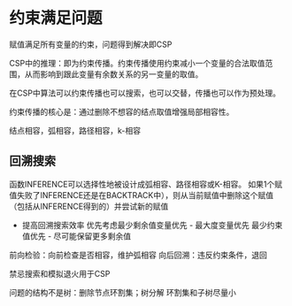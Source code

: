 # 约束满足问题
赋值满足所有变量的约束，问题得到解决即CSP

CSP中的推理：即为约束传播。约束传播使用约束减小一个变量的合法取值范围，从而影响到跟此变量有余数关系的另一变量的取值。

在CSP中算法可以约束传播也可以搜索，也可以交替，传播也可以作为预处理。

约束传播的核心是：通过删除不想容的结点取值增强局部相容性。

结点相容，弧相容，路径相容，k-相容

## 回溯搜索
函数INFERENCE可以选择性地被设计成弧相容、路径相容或K-相容。
如果1个赋值失败了INFERENCE还是在BACKTRACK中），则从当前赋值中删除这个赋值（包括从INFERENCE得到的）并尝试新的赋值

- 提高回溯搜索效率
优先考虑最少剩余值变量优先 - 最大度变量优先
最少约束值优先 - 尽可能保留更多剩余值

前向检验：向前检查是否相容，维护弧相容
向后回溯：违反约束条件，退回

禁忌搜索和模拟退火用于CSP

问题的结构不是树：删除节点环割集；树分解
环割集和子树尽量小